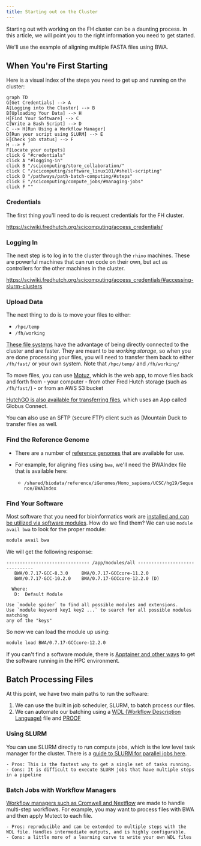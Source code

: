 ```yaml
---
title: Starting out on the Cluster
---
```


Starting out with working on the FH cluster can be a daunting process. In this article, we will point you to the right information you need to get started.

We'll use the example of aligning multiple FASTA files using BWA.

## When You're First Starting

Here is a visual index of the steps you need to get up and running on the cluster:

```mermaid
graph TD
G[Get Credentials] --> A
A[Logging into the Cluster] --> B
B[Uploading Your Data] --> H
H[Find Your Software] --> C
C[Write a Bash Script] --> D
C --> H[Run Using a Workflow Manager]
D[Run your script using SLURM] --> E
E[Check job status] --> F
H --> F
F[Locate your outputs]
click G "#credentials"
click A "#logging-in"
click B "/scicomputing/store_collaboration/"
click C "/scicomputing/software_linux101/#shell-scripting"
click D "/pathways/path-batch-computing/#steps"
click E "/scicomputing/compute_jobs/#managing-jobs"
click F ""
```

### Credentials

The first thing you'll need to do is request credentials for the FH cluster.

https://sciwiki.fredhutch.org/scicomputing/access_credentials/

### Logging In

The next step is to log in to the cluster through the `rhino` machines. These are powerful machines that can run code on their own, but act as controllers for the other machines in the cluster. 

https://sciwiki.fredhutch.org/scicomputing/access_credentials/#accessing-slurm-clusters

### Upload Data

The next thing to do is to move your files to either:

- `/hpc/temp` 
- `/fh/working`

[These file systems]( https://sciwiki.fredhutch.org/scicomputing/store_overview/) have the advantage of being directly connected to the cluster and are faster. They are meant to be *working storage*, so when you are done processing your files, you will need to transfer them back to either `/fh/fast/` or your own system. Note that `/hpc/temp/` and `/fh/working/`

To move files, you can use [Motuz](https://sciwiki.fredhutch.org/compdemos/motuz/), which is the web app, to move files back and forth from 
    - your computer
    - from other Fred Hutch storage (such as `/fh/fast/`) 
    - or from an AWS S3 bucket

[HutchGO is also available for transferring files](https://sciwiki.fredhutch.org/scicomputing/hutchgo_overview/), which uses an App called Globus Connect. 

You can also use an SFTP (secure FTP) client such as [Mountain Duck to transfer files as well. 

### Find the Reference Genome

- There are a number of [reference genomes](https://sciwiki.fredhutch.org/datascience/refgenomes/) that are available for use. 

- For example, for aligning files using `bwa`, we'll need the BWAIndex file that is available here: 
    - `/shared/biodata/reference/iGenomes/Homo_sapiens/UCSC/hg19/Sequence/BWAIndex` 

### Find Your Software

Most software that you need for bioinformatics work are [installed and can be utilized via software modules](https://sciwiki.fredhutch.org/scicomputing/compute_environments/#environment-modules). How do we find them? We can use `module avail bwa` to look for the proper module:

```bash
module avail bwa
```

We will get the following response:

```
------------------------------- /app/modules/all -------------------------------
   BWA/0.7.17-GCC-8.3.0     BWA/0.7.17-GCCcore-11.2.0
   BWA/0.7.17-GCC-10.2.0    BWA/0.7.17-GCCcore-12.2.0 (D)

  Where:
   D:  Default Module

Use `module spider` to find all possible modules and extensions.
Use `module keyword key1 key2 ...` to search for all possible modules matching
any of the "keys"
```

So now we can load the module up using:

```bash
module load BWA/0.7.17-GCCcore-12.2.0
```

If you can't find a software module, there is [Apptainer and other ways](https://sciwiki.fredhutch.org/datademos/computational_rank/) to get the software running in the HPC environment. 


## Batch Processing Files

At this point, we have two main paths to run the software:

1. We can use the built in job scheduler, SLURM, to batch process our files. 
2. We can automate our batching using a [WDL (Workflow Description Language)](https://hutchdatascience.org/Developing_WDL_Workflows/) file and [PROOF](https://sciwiki.fredhutch.org/datademos/proof-how-to/)

### Using SLURM

You can use SLURM directly to run compute jobs, which is the low level task manager for the cluster. There is a [guide to SLURM for parallel jobs here](/pathways/path-batch-computing/).

    - Pros: This is the fastest way to get a single set of tasks running.
    - Cons: It is difficult to execute SLURM jobs that have multiple steps in a pipeline

### Batch Jobs with Workflow Managers

[Workflow managers such as Cromwell and Nextflow](/scicomputing/compute_parallel/#workflow-managers) are made to handle multi-step workflows. For example, you may want to process files with BWA and then apply Mutect to each file.

    - Pros: reproducible and can be extended to multiple steps with the WDL file. Handles intermediate outputs, and is highly configurable.
    - Cons: a little more of a learning curve to write your own WDL files


